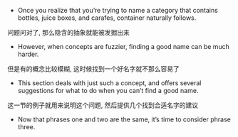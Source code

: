 + Once you realize that you’re trying to name a category that contains bottles, juice boxes, and carafes, container naturally follows.

问题问对了, 那么隐含的抽象就能被发掘出来

+ However, when concepts are fuzzier, finding a good name can be much harder.

但是有的概念比较模糊, 这时候找到一个好名字就不那么容易了

+ This section deals with just such a concept, and offers several suggestions for what to do when you can’t find a good name.

这一节的例子就用来说明这个问题, 然后提供几个找到合适名字的建议

+ Now that phrases one and two are the same, it’s time to consider phrase three.

